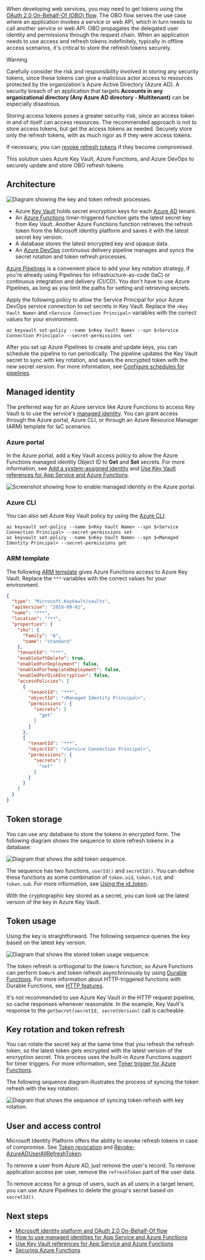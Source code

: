 


When developing web services, you may need to get tokens using the [OAuth 2.0 On-Behalf-Of (OBO) flow](/azure/active-directory/develop/v2-oauth2-on-behalf-of-flow). The OBO flow serves the use case where an application invokes a service or web API, which in turn needs to call another service or web API. OBO propagates the delegated user identity and permissions through the request chain. When an application needs to use access and refresh tokens indefinitely, typically in offline access scenarios, it's critical to store the refresh tokens securely.

>[!WARNING]
>Carefully consider the risk and responsibility involved in storing any security tokens, since these tokens can give a malicious actor access to resources protected by the organization's Azure Active Directory (Azure AD). A security breach of an application that targets **Accounts in any organizational directory (Any Azure AD directory - Multitenant)** can be especially disastrous.
>
>Storing access tokens poses a greater security risk, since an access token in and of itself can access resources. The recommended approach is not to store access tokens, but get the access tokens as needed. Securely store only the refresh tokens, with as much rigor as if they were access tokens.
>
>If necessary, you can [revoke refresh tokens](/azure/active-directory/develop/access-tokens#token-revocation) if they become compromised.

This solution uses Azure Key Vault, Azure Functions, and Azure DevOps to securely update and store OBO refresh tokens.

## Architecture

![Diagram showing the key and token refresh processes.](./media/refresh-diagram.png)

- Azure [Key Vault](https://azure.microsoft.com/services/key-vault/) holds secret encryption keys for each [Azure AD](https://azure.microsoft.com/services/active-directory/) tenant.
- An [Azure Functions](https://azure.microsoft.com/services/functions/) timer-triggered function gets the latest secret key from Key Vault. Another Azure Functions function retrieves the refresh token from the Microsoft identity platform and saves it with the latest secret key version.
- A database stores the latest encrypted key and opaque data.
- An [Azure DevOps](https://azure.microsoft.com/services/devops/) continuous delivery pipeline manages and syncs the secret rotation and token refresh processes.

[Azure Pipelines](https://azure.microsoft.com/services/devops/pipelines/) is a convenient place to add your key rotation strategy, if you're already using Pipelines for infrastructure-as-code (IaC) or continuous integration and delivery (CI/CD). You don't have to use Azure Pipelines, as long as you limit the paths for setting and retrieving secrets.

Apply the following policy to allow the Service Principal for your Azure DevOps service connection to set secrets in Key Vault. Replace the `<Key Vault Name>` and `<Service Connection Principal>` variables with the correct values for your environment.

```azurecli
az keyvault set-policy --name $<Key Vault Name> --spn $<Service Connection Principal> --secret-permissions set
```

After you set up Azure Pipelines to create and update keys, you can schedule the pipeline to run periodically. The pipeline updates the Key Vault secret to sync with key rotation, and saves the encrypted token with the new secret version. For more information, see [Configure schedules for pipelines](/azure/devops/pipelines/process/scheduled-triggers?tabs=yaml&view=azure-devops).

## Managed identity

The preferred way for an Azure service like Azure Functions to access Key Vault is to use the service's [managed identity](/azure/azure-resource-manager/managed-applications/publish-managed-identity). You can grant access through the Azure portal, Azure CLI, or through an Azure Resource Manager (ARM) template for IaC scenarios.

### Azure portal

In the Azure portal, add a Key Vault access policy to allow the Azure Functions managed identity Object ID to **Get** and **Set** secrets. For more information, see [Add a system-assigned identity](/azure/app-service/overview-managed-identity?tabs=dotnet#add-a-system-assigned-identity) and [Use Key Vault references for App Service and Azure Functions](/azure/app-service/app-service-key-vault-references).

![Screenshot showing how to enable managed identity in the Azure portal.](./media/system-assigned-managed-identity-in-azure-portal.png)

### Azure CLI

You can also set Azure Key Vault policy by using the [Azure CLI](/cli/azure/keyvault?view=azure-cli-latest):

```azurecli
az keyvault set-policy --name $<Key Vault Name> --spn $<Service Connection Principal> --secret-permissions set
az keyvault set-policy --name $<Key Vault Name> --spn $<Managed Identity Principal> --secret-permissions get
```

### ARM template

The following [ARM template](/azure/azure-resource-manager/templates/) gives Azure Functions access to Azure Key Vault. Replace the `***` variables with the correct values for your environment.

```json
{
  "type": "Microsoft.KeyVault/vaults",
  "apiVersion": "2019-09-01",
  "name": "***",
  "location": "***",
  "properties": {
    "sku": {
      "family": "A",
      "name": "standard"
    },
    "tenantId": "***",
    "enableSoftDelete": true,
    "enabledForDeployment": false,
    "enabledForTemplateDeployment": false,
    "enabledForDiskEncryption": false,
    "accessPolicies": [
      {
        "tenantId": "***",
        "objectId": "<Managed Identity Principal>",
        "permissions": {
          "secrets": [
            "get"
          ]
        }
      },
      {
        "tenantId": "***",
        "objectId": "<Service Connection Principal>",
        "permissions": {
          "secrets": [
            "set"
          ]
        }
      }
    ]
  }
}
```

## Token storage

You can use any database to store the tokens in encrypted form. The following diagram shows the sequence to store refresh tokens in a database:

![Diagram that shows the add token sequence.](./media/add-token-sequence-diagram.png)

The sequence has two functions, `userId()` and `secretId()`. You can define these functions as some combination of `token.oid`, `token.tid`, and `token.sub`. For more information, see [Using the id_token](/azure/active-directory/develop/id-tokens#using-the-id_token).

With the cryptographic key stored as a secret, you can look up the latest version of the key in Azure Key Vault.

## Token usage

Using the key is straightforward. The following sequence queries the key based on the latest key version.

![Diagram that shows the stored token usage sequence.](./media/use-stored-token-sequence.png)

The token refresh is orthogonal to the `DoWork` function, so Azure Functions can perform `DoWork` and token refresh asynchronously by using [Durable Functions](/azure/azure-functions/durable/). For more information about HTTP-triggered functions with Durable Functions, see [HTTP features](/azure/azure-functions/durable/durable-functions-http-features?tabs=csharp).

It's not recommended to use Azure Key Vault in the HTTP request pipeline, so cache responses whenever reasonable. In the example, Key Vault's response to the `getSecret(secretId, secretVersion)` call is cacheable.

## Key rotation and token refresh

You can rotate the secret key at the same time that you refresh the refresh token, so the latest token gets encrypted with the latest version of the encryption secret. This process uses the built-in Azure Functions support for timer triggers. For more information, see [Timer trigger for Azure Functions](/azure/azure-functions/functions-bindings-timer?tabs=csharp).

The following sequence diagram illustrates the process of syncing the token refresh with the key rotation:

![Diagram that shows the sequence of syncing token refresh with key rotation.](./media/refresh-token-sequence.png)

## User and access control

Microsoft Identity Platform offers the ability to revoke refresh tokens in case of compromise. See [Token revocation](/azure/active-directory/develop/access-tokens#token-revocation) and [Revoke-AzureADUserAllRefreshToken](/powershell/module/azuread/revoke-azureaduserallrefreshtoken?view=azureadps-2.0).

To remove a user from Azure AD, just remove the user's record. To remove application access per user, remove the `refreshToken` part of the user data.

To remove access for a group of users, such as all users in a target tenant, you can use Azure Pipelines to delete the group's secret based on `secretId()`.

## Next steps

- [Microsoft identity platform and OAuth 2.0 On-Behalf-Of flow](/azure/active-directory/develop/v2-oauth2-on-behalf-of-flow)
- [How to use managed identities for App Service and Azure Functions](/azure/app-service/overview-managed-identity)
- [Use Key Vault references for App Service and Azure Functions](/azure/app-service/app-service-key-vault-references)
- [Securing Azure Functions](/azure/azure-functions/security-concepts)  
